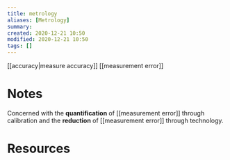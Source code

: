 ```yaml
---
title: metrology
aliases: [Metrology]
summary: 
created: 2020-12-21 10:50
modified: 2020-12-21 10:50
tags: []
---
```


[[accuracy|measure accuracy]]
[[measurement error]]

# Notes
Concerned with the **quantification** of [[measurement error]] through calibration and the **reduction** of [[measurement error]] through technology.

# Resources